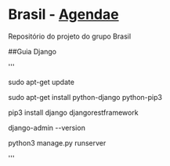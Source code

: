 # Brasil - [Agendae](https://esegroup.github.io/Brasil)
Repositório do projeto do grupo Brasil

##Guia Django

'''

sudo apt-get update

sudo apt-get install python-django python-pip3

pip3 install django djangorestframework

django-admin --version

python3 manage.py runserver

'''
